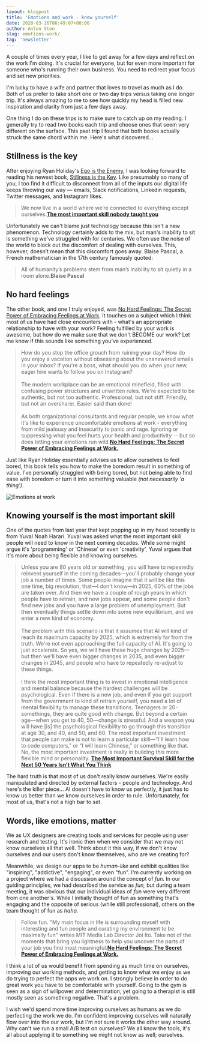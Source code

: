 ```yaml
---
layout: blogpost
title: 'Emotions and work - know yourself'
date: 2020-03-16T06:49:07+00:00
author: Anton Sten
slug: emotions-work/
tag: 'newsletter'
---
```


A couple of times every year, I like to get away for a few days and reflect on the work I'm doing. It's crucial for everyone, but for even more important for someone who's running their own business. You need to redirect your focus and set new priorities.  

I'm lucky to have a wife and partner that loves to travel as much as I do. Both of us prefer to take short one or two day trips versus taking one longer trip. It's always amazing to me to see how quickly my head is filled new inspiration and clarity from just a few days away.

One thing I do on these trips is to make sure to catch up on my reading. I generally try to read two books each trip and choose ones that seem very different on the surface. This past trip I found that both books actually struck the same chord within me. Here's what discovered...

## Stillness is the key

After enjoying Ryan Holiday's [Ego is the Enemy](https://smile.amazon.com/Tim-Ferriss-Audio-Ego-Enemy/dp/B01GSIZ9EY/ref=sr_1_1?crid=2QI5CWTPP8U68&keywords=ego+is+the+enemy&qid=1583912464&sprefix=ego+is+%2Caps%2C218&sr=8-1), I was looking forward to reading his newest book, [Stillness is the Key](https://smile.amazon.com/gp/product/0525538585/ref=dbs_a_def_rwt_bibl_vppi_i1). Like presumably so many of you, I too find it difficult to disconnect from all of the inputs our digital life keeps throwing our way — emails, Slack notifications, Linkedin requests, Twitter messages, and Instagram likes.

>We now live in a world where we’re connected to everything except ourselves.**[The most important skill nobody taught you](https://medium.com/personal-growth/the-most-important-skill-nobody-taught-you-9b162377ab77)**

Unfortunately we can't blame just technology because this isn't a new phenomenon. Technology certainly adds to the mix, but man's inability to sit is something we've struggled with for centuries.  We often use the noise of the world to block out the discomfort of dealing with ourselves. This, however, doesn’t mean that this discomfort goes away. Blaise Pascal, a French mathematician in the 17th century famously quoted:

>All of humanity’s problems stem from man’s inability to sit quietly in a room alone.**Blaise Pascal**

## No hard feelings

The other book, and one I truly enjoyed, was [No Hard Feelings: The Secret Power of Embracing Feelings at Work](https://smile.amazon.com/No-Hard-Feelings-Embracing-Emotions/dp/0525533834/ref=sr_1_1?keywords=emotions+at+work&qid=1583913340&s=books&sr=1-1). It touches on a subject which I think most of us have had close encounters with - what's an appropriate relationship to have with your work? Feeling fulfilled by your work is awesome, but how do we make sure that we don't BECOME our work? Let me know if this sounds like something you've experienced.

>How do you stop the office grouch from ruining your day? How do you enjoy a vacation without obsessing about the unanswered emails in your inbox? If you're a boss, what should you do when your new, eager hire wants to follow you on Instagram? 
<br /><br />
The modern workplace can be an emotional minefield, filled with confusing power structures and unwritten rules. We're expected to be authentic, but not too authentic. Professional, but not stiff. Friendly, but not an oversharer. Easier said than done!
<br /><br />
As both organizational consultants and regular people, we know what it's like to experience uncomfortable emotions at work - everything from mild jealousy and insecurity to panic and rage. Ignoring or suppressing what you feel hurts your health and productivity -- but so does letting your emotions run wild.**[No Hard Feelings: The Secret Power of Embracing Feelings at Work.](https://smile.amazon.com/No-Hard-Feelings-Embracing-Emotions/dp/0525533834/ref=sr_1_1?keywords=emotions+at+work&qid=1583913340&s=books&sr=1-1)**

Just like Ryan Holiday essentially advises us to allow ourselves to feel bored, this book tells you how to make the boredom result in something of value. I've personally struggled with being bored, but not being able to find ease with boredom or turn it into something valuable *(not necessarily 'a thing')*.

![Emotions at work](/images/blog/emotions-work.jpg)

## Knowing yourself is the most important skill

One of the quotes from last year that kept popping up in my head recently is from Yuval Noah Harari. Yuval was asked what the most important skill people will need to know in the next coming decades. While some might argue it's 'programming' or 'Chinese' or even 'creativity', Yuval argues that it's more about being flexible and knowing ourselves.

>Unless you are 80 years old or something, you will have to repeatedly reinvent yourself in the coming decades—you'll probably change your job a number of times. Some people imagine that it will be like this one time, big revolution, that—I don't know—in 2025, 60% of the jobs are taken over. And then we have a couple of rough years in which people have to retrain, and new jobs appear, and some people don't find new jobs and you have a large problem of unemployment. But then eventually things settle down into some new equilibrium, and we enter a new kind of economy.
<br /><br />
The problem with this scenario is that it assumes that AI will kind of reach its maximum capacity by 2025, which is extremely far from the truth. We're not even approaching the full capacity of AI. It's going to just accelerate. So yes, we will have these huge changes by 2025—but then we'll have even bigger changes in 2035, and even bigger changes in 2045, and people who have to repeatedly re-adjust to these things.
<br /><br />
I think the most important thing is to invest in emotional intelligence and mental balance because the hardest challenges will be psychological. Even if there is a new job, and even if you get support from the government to kind of retrain yourself, you need a lot of mental flexibility to manage these transitions. Teenagers or 20-somethings, they are quite good with change. But beyond a certain age—when you get to 40, 50—change is stressful. And a weapon you will have [is] the psychological flexibility to go through this transition at age 30, and 40, and 50, and 60. The most important investment that people can make is not to learn a particular skill—”I'll learn how to code computers,” or “I will learn Chinese,” or something like that. No, the most important investment is really in building this more flexible mind or personality.
**[The Most Important Survival Skill for the Next 50 Years Isn’t What You Think](https://www.gq.com/story/yuval-noah-harari-tech-future-survival?utm_source=densediscovery&utm_medium=email&utm_campaign=newsletter)**

The hard truth is that most of us don't really know ourselves. We're easily manipulated and directed by external factors - people and technology. And here's the killer piece... AI doesn't have to know us perfectly, it just has to know us better than we know ourselves in order to rule. Unfortunately, for most of us, that's not a high bar to set.

## Words, like emotions, matter

We as UX designers are creating tools and services for people using user research and testing. It's ironic then when we consider that we may not know ourselves all that well. Think about it this way, if we don't know ourselves and our users don't know themselves, who are we creating for?

Meanwhile, we design our apps to be _human-like_ and exhibit qualities like "inspiring", "addictive", "engaging", or even "fun". I'm currently working on a project where we had a discussion around the concept of _fun._ In our guiding principles, we had described the service as _fun,_ but during a team meeting, it was obvious that our individual ideas of _fun_ were very different from one another's. While I initially thought of fun as something that's engaging and the opposite of serious (while still professional), others on the team thought of fun as _haha._

>Follow fun. "My main focus in life is surrounding myself with interesting and fun people and curating my environment to be maximally fun" writes MIT Media Lab Director Joi Ito. Take not of the moments that bring you lightness to help you uncover the parts of your job you find most meaningful.**[No Hard Feelings: The Secret Power of Embracing Feelings at Work.](https://smile.amazon.com/No-Hard-Feelings-Embracing-Emotions/dp/0525533834/ref=sr_1_1?keywords=emotions+at+work&qid=1583913340&s=books&sr=1-1)**

I think a lot of us would benefit from spending as much time on ourselves, improving our working methods, and getting to know what we enjoy as we do trying to perfect the apps we work on. I strongly believe in order to do great work you have to be comfortable with yourself. Going to the gym is seen as a sign of willpower and determination, yet going to a therapist is still mostly seen as something negative. That's a problem.

I wish we'd spend more time improving ourselves as humans as we do perfecting the work we do. I'm confident improving ourselves will naturally flow over into the our work, but I'm not sure it works the other way around. Why can't we run a small A/B test on ourselves? We all know the tools, it's all about applying it to something we might not know as well; ourselves.
